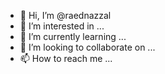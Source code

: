 - 👋 Hi, I’m @raednazzal
- 👀 I’m interested in ...
- 🌱 I’m currently learning ...
- 💞️ I’m looking to collaborate on ...
- 📫 How to reach me ...

<!---
raednazzal/raednazzal is a ✨ special ✨ repository because its `README.md` (this file) appears on your GitHub profile.
You can click the Preview link to take a look at your changes.
--->
